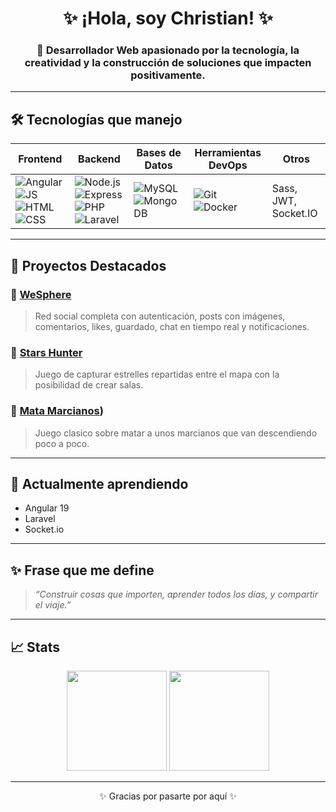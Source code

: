 <h1 align="center">✨ ¡Hola, soy Christian! ✨</h1>

<h3 align="center">🎯 Desarrollador Web apasionado por la tecnología, la creatividad y la construcción de soluciones que impacten positivamente.</h3>

---

## 🛠️ Tecnologías que manejo

| Frontend      | Backend       | Bases de Datos | Herramientas DevOps    | Otros                  |
|---------------|---------------|----------------|-------------------------|------------------------|
| ![Angular](https://img.shields.io/badge/-Angular-DD0031?style=flat&logo=angular&logoColor=white) ![JS](https://img.shields.io/badge/-JavaScript-777BB4?style=flat&logo=javascript&logoColor) ![HTML](https://img.shields.io/badge/-HTML-777BB4?style=flat&logo=html5&logoColor=red) ![CSS](https://img.shields.io/badge/-CSS-777BB4?style=flat&logo=css3&logoColor=blue) | ![Node.js](https://img.shields.io/badge/-Node.js-339933?style=flat&logo=node.js&logoColor=white) ![Express](https://img.shields.io/badge/-Express-000000?style=flat&logo=express&logoColor=white) ![PHP](https://img.shields.io/badge/-PHP-777BB4?style=flat&logo=php&logoColor=white) ![Laravel](https://img.shields.io/badge/-LARAVEL-777BB4?style=flat&logo=laravel&logoColor=red) | ![MySQL](https://img.shields.io/badge/-MySQL-4479A1?style=flat&logo=mysql&logoColor=white) ![MongoDB](https://img.shields.io/badge/-MongoDB-47A248?style=flat&logo=mongodb&logoColor=white) | ![Git](https://img.shields.io/badge/-Git-F05032?style=flat&logo=git&logoColor=white) ![Docker](https://img.shields.io/badge/-Docker-2496ED?style=flat&logo=docker&logoColor=white) | Sass, JWT, Socket.IO |

---

## 🚀 Proyectos Destacados

### 🔹 [WeSphere](https://github.com/Christian270304/wesphere)
> Red social completa con autenticación, posts con imágenes, comentarios, likes, guardado, chat en tiempo real y notificaciones.

### 🔹 [Stars Hunter](https://github.com/Christian270304/Stars-Hunters)
> Juego de capturar estrelles repartidas entre el mapa con la posibilidad de crear salas.

### 🔹 [Mata Marcianos](https://github.com/Christian270304/MataMarcianos))
> Juego clasico sobre matar a unos marcianos que van descendiendo poco a poco.

---

## 🌱 Actualmente aprendiendo

- Angular 19 
- Laravel
- Socket.io

---

## ✨ Frase que me define

> *“Construir cosas que importen, aprender todos los días, y compartir el viaje.”*

---

## 📈 Stats

<p align="center">
  <img src="https://github-readme-stats.vercel.app/api?username=Christian270304&show_icons=true&theme=radical" height="160" />
  <img src="https://github-readme-stats.vercel.app/api/top-langs/?username=Christian270304&layout=compact&theme=radical" height="160" />
</p>

---

<p align="center">✨ Gracias por pasarte por aquí ✨</p>

